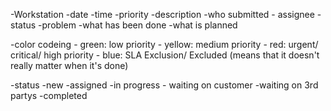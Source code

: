 -Workstation
	-date
	-time
	-priority
	-description
	-who submitted
	- assignee
	-status
	-problem
	-what has been done
	-what is planned

-color codeing
	- green: low priority
	- yellow: medium priority
	- red: urgent/ critical/ high priority
	- blue: SLA Exclusion/ Excluded (means that it doesn't really matter when it's done)

-status
	-new
	-assigned
	-in progress
	- waiting on customer
	-waiting on 3rd partys
	-completed